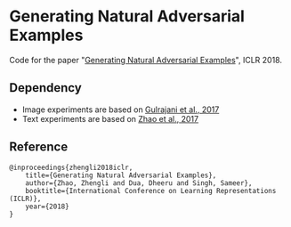 # Generating Natural Adversarial Examples
Code for the paper "[Generating Natural Adversarial Examples](https://arxiv.org/abs/1710.11342)", ICLR 2018.


## Dependency
- Image experiments are based on [Gulrajani et al., 2017](https://github.com/igul222/improved_wgan_training)
- Text experiments are based on [Zhao et al., 2017](https://github.com/jakezhaojb/ARAE)


## Reference
```
@inproceedings{zhengli2018iclr,
    title={Generating Natural Adversarial Examples},
    author={Zhao, Zhengli and Dua, Dheeru and Singh, Sameer},
    booktitle={International Conference on Learning Representations (ICLR)},
    year={2018}
}
```
